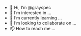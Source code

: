 - 👋 Hi, I’m @grayspec
- 👀 I’m interested in ...
- 🌱 I’m currently learning ...
- 💞️ I’m looking to collaborate on ...
- 📫 How to reach me ...

<!---
grayspec/grayspec is a ✨ special ✨ repository because its `README.md` (this file) appears on your GitHub profile.
You can click the Preview link to take a look at your changes.
--->
